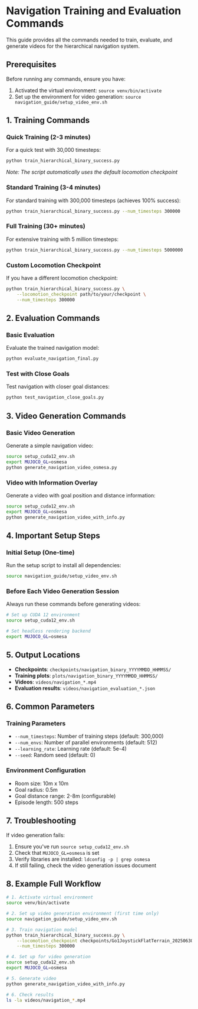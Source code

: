 # Navigation Training and Evaluation Commands

This guide provides all the commands needed to train, evaluate, and generate videos for the hierarchical navigation system.

## Prerequisites

Before running any commands, ensure you have:
1. Activated the virtual environment: `source venv/bin/activate`
2. Set up the environment for video generation: `source navigation_guide/setup_video_env.sh`

## 1. Training Commands

### Quick Training (2-3 minutes)
For a quick test with 30,000 timesteps:
```bash
python train_hierarchical_binary_success.py
```
*Note: The script automatically uses the default locomotion checkpoint*

### Standard Training (3-4 minutes)
For standard training with 300,000 timesteps (achieves 100% success):
```bash
python train_hierarchical_binary_success.py --num_timesteps 300000
```

### Full Training (30+ minutes)
For extensive training with 5 million timesteps:
```bash
python train_hierarchical_binary_success.py --num_timesteps 5000000
```

### Custom Locomotion Checkpoint
If you have a different locomotion checkpoint:
```bash
python train_hierarchical_binary_success.py \
    --locomotion_checkpoint path/to/your/checkpoint \
    --num_timesteps 300000
```

## 2. Evaluation Commands

### Basic Evaluation
Evaluate the trained navigation model:
```bash
python evaluate_navigation_final.py
```

### Test with Close Goals
Test navigation with closer goal distances:
```bash
python test_navigation_close_goals.py
```

## 3. Video Generation Commands

### Basic Video Generation
Generate a simple navigation video:
```bash
source setup_cuda12_env.sh
export MUJOCO_GL=osmesa
python generate_navigation_video_osmesa.py
```

### Video with Information Overlay
Generate a video with goal position and distance information:
```bash
source setup_cuda12_env.sh
export MUJOCO_GL=osmesa
python generate_navigation_video_with_info.py
```

## 4. Important Setup Steps

### Initial Setup (One-time)
Run the setup script to install all dependencies:
```bash
source navigation_guide/setup_video_env.sh
```

### Before Each Video Generation Session
Always run these commands before generating videos:
```bash
# Set up CUDA 12 environment
source setup_cuda12_env.sh

# Set headless rendering backend
export MUJOCO_GL=osmesa
```

## 5. Output Locations

- **Checkpoints**: `checkpoints/navigation_binary_YYYYMMDD_HHMMSS/`
- **Training plots**: `plots/navigation_binary_YYYYMMDD_HHMMSS/`
- **Videos**: `videos/navigation_*.mp4`
- **Evaluation results**: `videos/navigation_evaluation_*.json`

## 6. Common Parameters

### Training Parameters
- `--num_timesteps`: Number of training steps (default: 300,000)
- `--num_envs`: Number of parallel environments (default: 512)
- `--learning_rate`: Learning rate (default: 5e-4)
- `--seed`: Random seed (default: 0)

### Environment Configuration
- Room size: 10m x 10m
- Goal radius: 0.5m
- Goal distance range: 2-8m (configurable)
- Episode length: 500 steps

## 7. Troubleshooting

If video generation fails:
1. Ensure you've run `source setup_cuda12_env.sh`
2. Check that `MUJOCO_GL=osmesa` is set
3. Verify libraries are installed: `ldconfig -p | grep osmesa`
4. If still failing, check the video generation issues document

## 8. Example Full Workflow

```bash
# 1. Activate virtual environment
source venv/bin/activate

# 2. Set up video generation environment (first time only)
source navigation_guide/setup_video_env.sh

# 3. Train navigation model
python train_hierarchical_binary_success.py \
    --locomotion_checkpoint checkpoints/Go1JoystickFlatTerrain_20250630_224046/best \
    --num_timesteps 300000

# 4. Set up for video generation
source setup_cuda12_env.sh
export MUJOCO_GL=osmesa

# 5. Generate video
python generate_navigation_video_with_info.py

# 6. Check results
ls -la videos/navigation_*.mp4
```